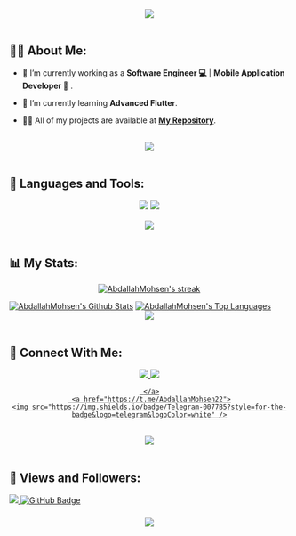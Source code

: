 <div align="center">
    <img src="https://readme-typing-svg.herokuapp.com/?font=Righteous&size=35&center=true&vCenter=true&width=500&height=70&duration=4000&lines=Hi+There!+👋;+I'm+Abdallah+Mohsen!+😎;" />
</div>

<br>

## 🙋‍♂️ About Me:

- 🔭 I’m currently working as a **Software Engineer 💻** | **Mobile Application Developer 📱** .

- 🌱 I’m currently learning **Advanced Flutter**.

- 👨‍💻 All of my projects are available at **[My Repository](https://github.com/AbdallahMohsen22?tab=repositories)**.

<br>
<div align="center">
    <img src="https://user-images.githubusercontent.com/73097560/115834477-dbab4500-a447-11eb-908a-139a6edaec5c.gif" />
</div>
<br>

## 🚀 Languages and Tools:
<div align="center">
    <img src="https://skillicons.dev/icons?i=flutter,dart,firebase,cpp,java,python" />
    <img src="https://skillicons.dev/icons?i=github,androidstudio,vscode,figma,postman" /><br>
</div>

<br>
<div align="center">
    <img src="https://user-images.githubusercontent.com/73097560/115834477-dbab4500-a447-11eb-908a-139a6edaec5c.gif" />
</div>
<br>

## 📊 My Stats:

<p align="center">
    <a href="https://github.com/AmmarAgeeza/github-readme-streak-stats">
        <img title="🔥 Get streak stats for your profile at git.io/streak-stats" alt="AbdallahMohsen's streak" src="https://github-readme-streak-stats.herokuapp.com/?user=AbdallahMohsen22&theme=black-ice&hide_border=true&stroke=0000&background=060A0CD0"/>
    </a>
</p>
<a href="https://github.com/AbdallahMohsen/github-readme-stats"><img alt="AbdallahMohsen's Github Stats" src="https://github-readme-stats.vercel.app/api?username=AbdallahMohsen22&show_icons=true&count_private=true&theme=react&hide_border=true&bg_color=0D1117" /></a>
<a href="https://github.com/AbdallahMohsen/github-readme-stats"><img alt="AbdallahMohsen's Top Languages" src="https://github-readme-stats.vercel.app/api/top-langs/?username=AbdallahMohsen22&langs_count=8&count_private=true&layout=compact&theme=react&hide_border=true&bg_color=0D1117" /></a>

<br>
<div align="center">
    <img src="https://user-images.githubusercontent.com/73097560/115834477-dbab4500-a447-11eb-908a-139a6edaec5c.gif" />
</div>
<br>

## 🤝 Connect With Me:

<div align="center">
    <a href="https://www.linkedin.com/in/abdallah-mohsen-3016ba1ab" target="_blank">
        <img src="https://img.shields.io/badge/LinkedIn-0077B5?style=for-the-badge&logo=linkedin&logoColor=white" target="_blank" />
    </a>
  <a href="mailto:abdallahmohsen144@gmail.com">
    <img src="https://img.shields.io/badge/Gmail-333333?style=for-the-badge&logo=gmail&logoColor=red" />

     </a>
     <a href="https://t.me/AbdallahMohsen22">
    <img src="https://img.shields.io/badge/Telegram-0077B5?style=for-the-badge&logo=telegram&logoColor=white" />
  </a>
</div>

<br>
<div align="center">
    <img src="https://user-images.githubusercontent.com/73097560/115834477-dbab4500-a447-11eb-908a-139a6edaec5c.gif" />
</div>
<br>

## 💜 Views and Followers:

<a href="https://github.com/AbdallahMohsen22/github-profile-views-counter">
    <img src="https://komarev.com/ghpvc/?username=AbdallahMohsen22">
</a>
<a href="https://github.com/AbdallahMohsen22?tab=followers"><img src="https://img.shields.io/github/followers/AbdallahMohsen22?label=Followers&style=social" alt="GitHub Badge"></a>
<h3 align="center">
    <img src="https://readme-typing-svg.herokuapp.com/?font=Righteous&size=25&center=true&vCenter=true&width=500&height=70&duration=4000&lines=Thanks+for+visiting!+❤️;+Shoot+me+a+message+on+Linkedin!;I'm+Long+Life+Learner">
</h3>

<br/>
